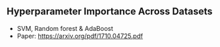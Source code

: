 

## Hyperparameter Importance Across Datasets
- SVM, Random forest & AdaBoost
- Paper: https://arxiv.org/pdf/1710.04725.pdf 